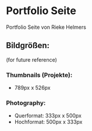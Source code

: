 # Portfolio Seite
Portfolio Seite von Rieke Helmers

## Bildgrößen:
(for future reference)

### Thumbnails (Projekte):
  - 789px x 526px
### Photography:
  - Querformat: 333px x 500px
  - Hochformat: 500px x 333px
